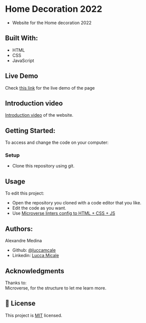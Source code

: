 # Home Decoration 2022
- Website for the Home decoration 2022

## Built With:
- HTML
- CSS
- JavaScript 

## Live Demo
Check [this link](https://luccamicale.github.io/firstcapstone.github.io/index.html#) for the live demo of the page

## Introduction video
[Introduction video](https://www.loom.com/share/de526c4b2ee5413e98d3dacd1d89e737) of the website.

## Getting Started:
To access and change the code on your computer:
### Setup
- Clone this repository using git.
## Usage
To edit this project:
- Open the repository you cloned with a code editor that you like.
- Edit the code as you want.
- Use [Microverse linters config to HTML + CSS + JS](https://github.com/microverseinc/linters-config/tree/master/html-css-js) 

## Authors:
Alexandre Medina
- Github: [@luccamcale](https://github.com/luccamicale)
- Linkedin: [Lucca Micale](https://www.linkedin.com/in/lucca-micale-907908233/)


## Acknowledgments
Thanks to:<br>
Microverse, for the structure to let me learn more.

## :pencil: License
This project is [MIT]() licensed.
